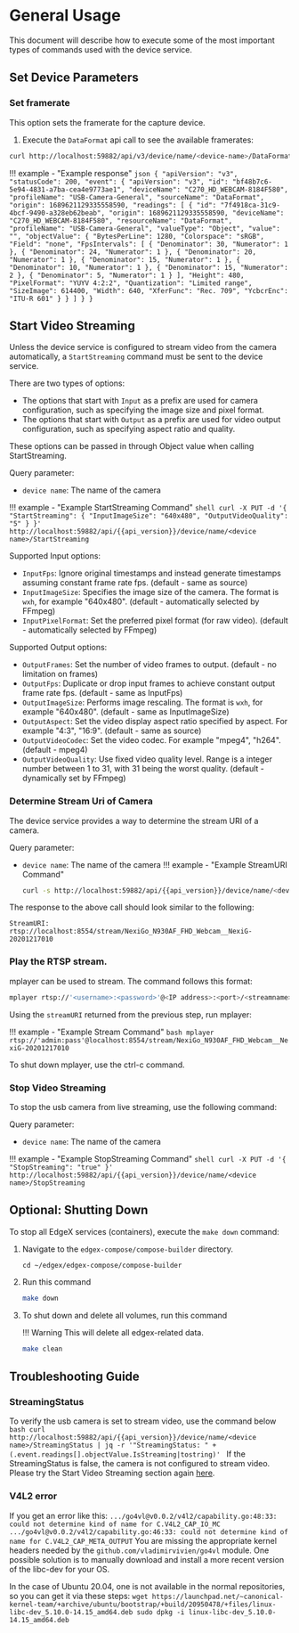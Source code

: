 # General Usage 
This document will describe how to execute some of the most important types of commands used with the device service.

## Set Device Parameters
### Set framerate
This option sets the framerate for the capture device.

1. Execute the `DataFormat` api call to see the available framerates:
```bash
curl http://localhost:59882/api/v3/device/name/<device-name>/DataFormat
```

!!! example - "Example response"
    ```json
    {
        "apiVersion": "v3",
        "statusCode": 200,
        "event": {
            "apiVersion": "v3",
            "id": "bf48b7c6-5e94-4831-a7ba-cea4e9773ae1",
            "deviceName": "C270_HD_WEBCAM-8184F580",
            "profileName": "USB-Camera-General",
            "sourceName": "DataFormat",
            "origin": 1689621129335558590,
            "readings": [
                {
                    "id": "7f4918ca-31c9-4bcf-9490-a328eb62beab",
                    "origin": 1689621129335558590,
                    "deviceName": "C270_HD_WEBCAM-8184F580",
                    "resourceName": "DataFormat",
                    "profileName": "USB-Camera-General",
                    "valueType": "Object",
                    "value": "",
                    "objectValue": {
                        "BytesPerLine": 1280,
                        "Colorspace": "sRGB",
                        "Field": "none",
                        "FpsIntervals": [
                            {
                                "Denominator": 30,
                                "Numerator": 1
                            },
                            {
                                "Denominator": 24,
                                "Numerator": 1
                            },
                            {
                                "Denominator": 20,
                                "Numerator": 1
                            },
                            {
                                "Denominator": 15,
                                "Numerator": 1
                            },
                            {
                                "Denominator": 10,
                                "Numerator": 1
                            },
                            {
                                "Denominator": 15,
                                "Numerator": 2
                            },
                            {
                                "Denominator": 5,
                                "Numerator": 1
                            }
                        ],
                        "Height": 480,
                        "PixelFormat": "YUYV 4:2:2",
                        "Quantization": "Limited range",
                        "SizeImage": 614400,
                        "Width": 640,
                        "XferFunc": "Rec. 709",
                        "YcbcrEnc": "ITU-R 601"
                    }
                }
            ]
        }
    }
    ```
## Start Video Streaming
Unless the device service is configured to stream video from the camera automatically, a `StartStreaming` command must be sent to the device service.

There are two types of options:
- The options that start with `Input` as a prefix are used for camera configuration, such as specifying the image size and pixel format.
- The options that start with `Output` as a prefix are used for video output configuration, such as specifying aspect ratio and quality.

These options can be passed in through Object value when calling StartStreaming.

Query parameter:  
- `device name`: The name of the camera

!!! example - "Example StartStreaming Command"
    ```shell
    curl -X PUT -d '{
        "StartStreaming": {
        "InputImageSize": "640x480",
        "OutputVideoQuality": "5"
        }
    }' http://localhost:59882/api/{{api_version}}/device/name/<device name>/StartStreaming
    ```

Supported Input options:  

- `InputFps`: Ignore original timestamps and instead generate timestamps assuming constant frame rate fps. (default - same as source)  
- `InputImageSize`: Specifies the image size of the camera. The format is `wxh`, for example "640x480". (default - automatically selected by FFmpeg)  
- `InputPixelFormat`: Set the preferred pixel format (for raw video). (default - automatically selected by FFmpeg)  

Supported Output options: 

- `OutputFrames`: Set the number of video frames to output. (default - no limitation on frames)  
- `OutputFps`: Duplicate or drop input frames to achieve constant output frame rate fps. (default - same as InputFps)  
- `OutputImageSize`: Performs image rescaling. The format is `wxh`, for example "640x480". (default - same as InputImageSize)  
- `OutputAspect`: Set the video display aspect ratio specified by aspect. For example "4:3", "16:9". (default - same as source)  
- `OutputVideoCodec`: Set the video codec. For example "mpeg4", "h264". (default - mpeg4)  
- `OutputVideoQuality`: Use fixed video quality level. Range is a integer number between 1 to 31, with 31 being the worst quality. (default - dynamically set by FFmpeg)  


### Determine Stream Uri of Camera
The device service provides a way to determine the stream URI of a camera.

Query parameter:  
- `device name`: The name of the camera
!!! example - "Example StreamURI Command"
    ```bash
    curl -s http://localhost:59882/api/{{api_version}}/device/name/<device name>/StreamURI | jq -r '"StreamURI: " + '.event.readings[].value''
    ```

The response to the above call should look similar to the following:
```
StreamURI: rtsp://localhost:8554/stream/NexiGo_N930AF_FHD_Webcam__NexiG-20201217010
```

### Play the RTSP stream. 

mplayer can be used to stream. The command follows this format: 

```bash
mplayer rtsp://'<username>:<password>'@<IP address>:<port>/<streamname>`.
```

Using the `streamURI` returned from the previous step, run mplayer:

!!! example - "Example Stream Command"
    ```bash
    mplayer rtsp://'admin:pass'@localhost:8554/stream/NexiGo_N930AF_FHD_Webcam__NexiG-20201217010
    ```


To shut down mplayer, use the ctrl-c command.


### Stop Video Streaming
To stop the usb camera from live streaming, use the following command:

Query parameter:  
- `device name`: The name of the camera

!!! example - "Example StopStreaming Command"
    ```shell
    curl -X PUT -d '{
        "StopStreaming": "true"
    }' http://localhost:59882/api/{{api_version}}/device/name/<device name>/StopStreaming
    ```

## Optional: Shutting Down

To stop all EdgeX services (containers), execute the `make down` command:

1. Navigate to the `edgex-compose/compose-builder` directory.

    ```shell
    cd ~/edgex/edgex-compose/compose-builder
    ```

1. Run this command
    ```bash
    make down
    ```

1. To shut down and delete all volumes, run this command

    !!! Warning 
        This will delete all edgex-related data.  

    ```bash
    make clean
    ```

## Troubleshooting Guide

### StreamingStatus
To verify the usb camera is set to stream video, use the command below
    ```bash
    curl http://localhost:59882/api/{{api_version}}/device/name/<device name>/StreamingStatus | jq -r '"StreamingStatus: " + (.event.readings[].objectValue.IsStreaming|tostring)'
    ```
If the StreamingStatus is false, the camera is not configured to stream video. Please try the Start Video Streaming section again [here](#start-video-streaming).

### V4L2 error
If you get an error like this:
    ```
    .../go4vl@v0.0.2/v4l2/capability.go:48:33: could not determine kind of name for C.V4L2_CAP_IO_MC
    .../go4vl@v0.0.2/v4l2/capability.go:46:33: could not determine kind of name for C.V4L2_CAP_META_OUTPUT
    ```
You are missing the appropriate kernel headers needed by the `github.com/vladimirvivien/go4vl` module.
One possible solution is to manually download and install a more recent version of the libc-dev for your OS.

In the case of Ubuntu 20.04, one is not available in the normal repositories, so you can get it via these steps:
    ```
    wget https://launchpad.net/~canonical-kernel-team/+archive/ubuntu/bootstrap/+build/20950478/+files/linux-libc-dev_5.10.0-14.15_amd64.deb
    sudo dpkg -i linux-libc-dev_5.10.0-14.15_amd64.deb
    ```    
